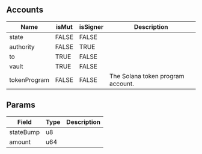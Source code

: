 

## Accounts
|Name|isMut|isSigner|Description|
|--|--|--|--|
| state | FALSE | FALSE |  | 
| authority | FALSE | TRUE |  | 
| to | TRUE | FALSE |  | 
| vault | TRUE | FALSE |  | 
| tokenProgram | FALSE | FALSE | The Solana token program account. | 
## Params
|Field|Type|Description|
|--|--|--|
| stateBump |  u8 |  |
| amount |  u64 |  |
